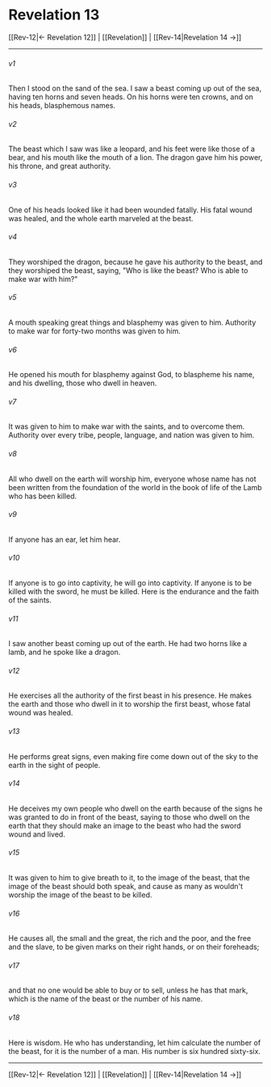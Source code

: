 # Revelation 13

[[Rev-12|← Revelation 12]] | [[Revelation]] | [[Rev-14|Revelation 14 →]]
***



###### v1 
Then I stood on the sand of the sea. I saw a beast coming up out of the sea, having ten horns and seven heads. On his horns were ten crowns, and on his heads, blasphemous names. 

###### v2 
The beast which I saw was like a leopard, and his feet were like those of a bear, and his mouth like the mouth of a lion. The dragon gave him his power, his throne, and great authority. 

###### v3 
One of his heads looked like it had been wounded fatally. His fatal wound was healed, and the whole earth marveled at the beast. 

###### v4 
They worshiped the dragon, because he gave his authority to the beast, and they worshiped the beast, saying, "Who is like the beast? Who is able to make war with him?" 

###### v5 
A mouth speaking great things and blasphemy was given to him. Authority to make war for forty-two months was given to him. 

###### v6 
He opened his mouth for blasphemy against God, to blaspheme his name, and his dwelling, those who dwell in heaven. 

###### v7 
It was given to him to make war with the saints, and to overcome them. Authority over every tribe, people, language, and nation was given to him. 

###### v8 
All who dwell on the earth will worship him, everyone whose name has not been written from the foundation of the world in the book of life of the Lamb who has been killed. 

###### v9 
If anyone has an ear, let him hear. 

###### v10 
If anyone is to go into captivity, he will go into captivity. If anyone is to be killed with the sword, he must be killed. Here is the endurance and the faith of the saints. 

###### v11 
I saw another beast coming up out of the earth. He had two horns like a lamb, and he spoke like a dragon. 

###### v12 
He exercises all the authority of the first beast in his presence. He makes the earth and those who dwell in it to worship the first beast, whose fatal wound was healed. 

###### v13 
He performs great signs, even making fire come down out of the sky to the earth in the sight of people. 

###### v14 
He deceives my own people who dwell on the earth because of the signs he was granted to do in front of the beast, saying to those who dwell on the earth that they should make an image to the beast who had the sword wound and lived. 

###### v15 
It was given to him to give breath to it, to the image of the beast, that the image of the beast should both speak, and cause as many as wouldn't worship the image of the beast to be killed. 

###### v16 
He causes all, the small and the great, the rich and the poor, and the free and the slave, to be given marks on their right hands, or on their foreheads; 

###### v17 
and that no one would be able to buy or to sell, unless he has that mark, which is the name of the beast or the number of his name. 

###### v18 
Here is wisdom. He who has understanding, let him calculate the number of the beast, for it is the number of a man. His number is six hundred sixty-six.

***
[[Rev-12|← Revelation 12]] | [[Revelation]] | [[Rev-14|Revelation 14 →]]
